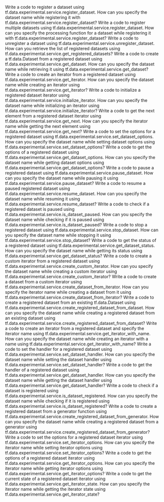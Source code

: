 Write a code to register a dataset using tf.data.experimental.service.register_dataset.
How can you specify the dataset name while registering it with tf.data.experimental.service.register_dataset?
Write a code to register multiple datasets using tf.data.experimental.service.register_dataset.
How can you specify the processing function for a dataset while registering it with tf.data.experimental.service.register_dataset?
Write a code to unregister a dataset using tf.data.experimental.service.unregister_dataset.
How can you retrieve the list of registered datasets using tf.data.experimental.service.get_registered_datasets?
Write a code to create a tf.data.Dataset from a registered dataset using tf.data.experimental.service.get_dataset.
How can you specify the dataset name while retrieving it using tf.data.experimental.service.get_dataset?
Write a code to create an iterator from a registered dataset using tf.data.experimental.service.get_iterator.
How can you specify the dataset name while creating an iterator using tf.data.experimental.service.get_iterator?
Write a code to initialize a registered dataset iterator using tf.data.experimental.service.initialize_iterator.
How can you specify the dataset name while initializing an iterator using tf.data.experimental.service.initialize_iterator?
Write a code to get the next element from a registered dataset iterator using tf.data.experimental.service.get_next.
How can you specify the iterator name while getting the next element using tf.data.experimental.service.get_next?
Write a code to set the options for a registered dataset using tf.data.experimental.service.set_dataset_options.
How can you specify the dataset name while setting dataset options using tf.data.experimental.service.set_dataset_options?
Write a code to get the options of a registered dataset using tf.data.experimental.service.get_dataset_options.
How can you specify the dataset name while getting dataset options using tf.data.experimental.service.get_dataset_options?
Write a code to pause a registered dataset using tf.data.experimental.service.pause_dataset.
How can you specify the dataset name while pausing it using tf.data.experimental.service.pause_dataset?
Write a code to resume a paused registered dataset using tf.data.experimental.service.resume_dataset.
How can you specify the dataset name while resuming it using tf.data.experimental.service.resume_dataset?
Write a code to check if a registered dataset is paused using tf.data.experimental.service.is_dataset_paused.
How can you specify the dataset name while checking if it is paused using tf.data.experimental.service.is_dataset_paused?
Write a code to stop a registered dataset using tf.data.experimental.service.stop_dataset.
How can you specify the dataset name while stopping it using tf.data.experimental.service.stop_dataset?
Write a code to get the status of a registered dataset using tf.data.experimental.service.get_dataset_status.
How can you specify the dataset name while getting its status using tf.data.experimental.service.get_dataset_status?
Write a code to create a custom iterator from a registered dataset using tf.data.experimental.service.create_custom_iterator.
How can you specify the dataset name while creating a custom iterator using tf.data.experimental.service.create_custom_iterator?
Write a code to create a dataset from a custom iterator using tf.data.experimental.service.create_dataset_from_iterator.
How can you specify the iterator name while creating a dataset from it using tf.data.experimental.service.create_dataset_from_iterator?
Write a code to create a registered dataset from an existing tf.data.Dataset using tf.data.experimental.service.create_registered_dataset_from_dataset.
How can you specify the dataset name while creating a registered dataset from an existing dataset using tf.data.experimental.service.create_registered_dataset_from_dataset?
Write a code to create an iterator from a registered dataset and specify the iterator name using tf.data.experimental.service.get_iterator_with_name.
How can you specify the dataset name while creating an iterator with a name using tf.data.experimental.service.get_iterator_with_name?
Write a code to set the handler for a registered dataset using tf.data.experimental.service.set_dataset_handler.
How can you specify the dataset name while setting the dataset handler using tf.data.experimental.service.set_dataset_handler?
Write a code to get the handler of a registered dataset using tf.data.experimental.service.get_dataset_handler.
How can you specify the dataset name while getting the dataset handler using tf.data.experimental.service.get_dataset_handler?
Write a code to check if a dataset is registered using tf.data.experimental.service.is_dataset_registered.
How can you specify the dataset name while checking if it is registered using tf.data.experimental.service.is_dataset_registered?
Write a code to create a registered dataset from a generator function using tf.data.experimental.service.create_registered_dataset_from_generator.
How can you specify the dataset name while creating a registered dataset from a generator using tf.data.experimental.service.create_registered_dataset_from_generator?
Write a code to set the options for a registered dataset iterator using tf.data.experimental.service.set_iterator_options.
How can you specify the iterator name while setting iterator options using tf.data.experimental.service.set_iterator_options?
Write a code to get the options of a registered dataset iterator using tf.data.experimental.service.get_iterator_options.
How can you specify the iterator name while getting iterator options using tf.data.experimental.service.get_iterator_options?
Write a code to get the current state of a registered dataset iterator using tf.data.experimental.service.get_iterator_state.
How can you specify the iterator name while getting the iterator state using tf.data.experimental.service.get_iterator_state?